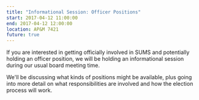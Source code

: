 ```yaml
---
title: "Informational Session: Officer Positions"
start: 2017-04-12 11:00:00
end: 2017-04-12 12:00:00
location: AP&M 7421
future: true
---
```


If you are interested in getting officially involved in SUMS and potentially holding an officer position, we will be holding an informational session during our usual board meeting time. 

We'll be discussing what kinds of positions might be available, plus going into more detail on what responsibilities are involved and how the election process will work.
